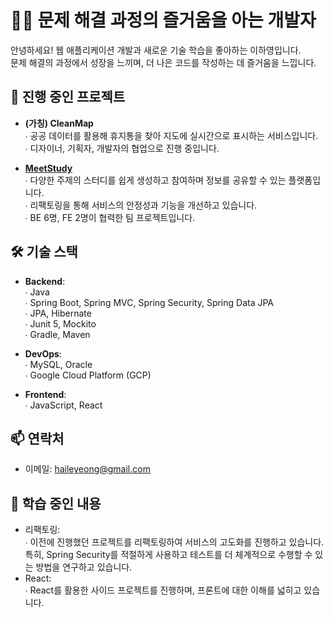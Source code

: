# 🙋🏻 문제 해결 과정의 즐거움을 아는 개발자

안녕하세요! 웹 애플리케이션 개발과 새로운 기술 학습을 좋아하는 이하영입니다.<br>
문제 해결의 과정에서 성장을 느끼며, 더 나은 코드를 작성하는 데 즐거움을 느낍니다.
<br>

## 🚀 진행 중인 프로젝트

- **(가칭) CleanMap**  
  ∙ 공공 데이터를 활용해 휴지통을 찾아 지도에 실시간으로 표시하는 서비스입니다.<br>
  ∙ 디자이너, 기획자, 개발자의 협업으로 진행 중입니다.

- **[MeetStudy](http://34.47.79.59)**  
  ∙ 다양한 주제의 스터디를 쉽게 생성하고 참여하며 정보를 공유할 수 있는 플랫폼입니다.<br>
  ∙ 리팩토링을 통해 서비스의 안정성과 기능을 개선하고 있습니다.<br>
  ∙ BE 6명, FE 2명이 협력한 팀 프로젝트입니다.

## 🛠️ 기술 스택

- **Backend**: <br>
 ∙ Java<br>
 ∙ Spring Boot, Spring MVC, Spring Security, Spring Data JPA<br>
 ∙ JPA, Hibernate<br>
 ∙ Junit 5, Mockito<br>
 ∙ Gradle, Maven<br>

- **DevOps**: <br>
 ∙ MySQL, Oracle<br>
 ∙ Google Cloud Platform (GCP)<br>

- **Frontend**: <br>
 ∙ JavaScript, React<br>

## 📫 연락처

- 이메일: [haileyeong@gmail.com](mailto:haileyeong@gmail.com)

## 🌱 학습 중인 내용

- 리팩토링:<br>
 ∙ 이전에 진행했던 프로젝트를 리팩토링하여 서비스의 고도화를 진행하고 있습니다. 특히, Spring Security를 적절하게 사용하고 테스트를 더 체계적으로 수행할 수 있는 방법을 연구하고 있습니다.<br>
- React:<br>
 ∙ React를 활용한 사이드 프로젝트를 진행하며, 프론트에 대한 이해를 넓히고 있습니다. <br>

 
